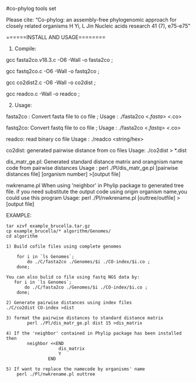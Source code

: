 #co-phylog tools set

Please cite:
“Co-phylog: an assembly-free phylogenomic approach for closely related organisms
H Yi, L Jin
Nucleic acids research 41 (7), e75-e75”

======INSTALL AND USAGE========

1.	Compile:

gcc fasta2co.v18.3.c -O6 -Wall -o fasta2co ;

gcc fastq2co.c -O6 -Wall -o fastq2co ;

gcc co2dist2.c -O6 -Wall -o co2dist  ;

gcc readco.c  -Wall -o readco ;

2.	Usage:

fasta2co : Convert fasta file to co file ;
Usage : ./fasta2co <*.fasta> <*.co>

fastq2co: Convert fastq file to co file ;
Usage : ./fasta2co <*.fastq> <*.co>

readco: read binary co file 
Usage : ./readco <string/hex>

co2dist: generated pairwise distance from co files 
Usage: ./co2dist <co file dir> > *.dist

dis_matr_ge.pl: Generated standard distance matrix and orangnism name code from pairwise distances
Usage : perl ./Pl/dis_matr_ge.pl [pairwise distances file] [organism number] >[output file]

nwkrename.pl
	When using 'neighbor' in Phylip package to generated tree file. if you need substitute
	the output code using origin organism name,you could use this program
Usage: perl ./Pl/nwkrename.pl [outtree/outfile] > [output file]

EXAMPLE:

	tar xzvf example_brucella.tar.gz
	cp example_brucella/* algorithm/Genomes/
    cd algorithm
	
	1) Build cofile files using complete genomes

		for i in `ls Genomes`;
			do ./C/fasta2co ./Genomes/$i ./CO-index/$i.co ;
		done;

    You can also bulid co file using fastq NGS data by:
	   for i in `ls Genomes`;
	       do ./C/fasta2co ./Genomes/$i ./CO-index/$i.co ;
		done;

	2) Generate pairwise distances using index files
	./C/co2dist CO-index >dist

	3) format the pairwise distances to standard distance matrix
	        perl ./Pl/dis_matr_ge.pl dist 15 >dis_matrix

	4) If the 'neighbor' contained in Phylip package has been installed then
			neighbor <<END
						dis_matrix
						Y
   			        END

	5) If want to replace the namecode by organisms' name								    
		perl ./Pl/nwkrename.pl outtree
